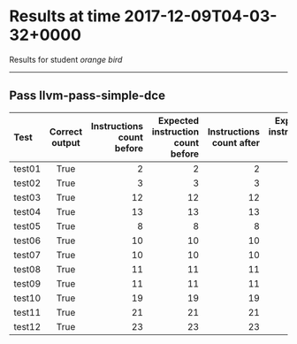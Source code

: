 # Results at time 2017-12-09T04-03-32+0000

Results for student *orange bird*

* * * 

## Pass llvm-pass-simple-dce

Test|Correct output|Instructions count before|Expected instruction count before|Instructions count after|Expected instruction count after
:------|:-----:|------:|------:|------:|------:
test01|True|2|2|2|2
test02|True|3|3|3|2
test03|True|12|12|12|12
test04|True|13|13|13|13
test05|True|8|8|8|8
test06|True|10|10|10|10
test07|True|10|10|10|9
test08|True|11|11|11|11
test09|True|11|11|11|10
test10|True|19|19|19|19
test11|True|21|21|21|21
test12|True|23|23|23|21



